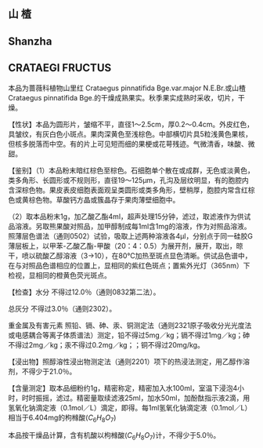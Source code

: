 ## 山 楂

## Shanzha

## CRATAEGI FRUCTUS

本品为蔷薇科植物山里红 Crataegus pinnatifida Bge.var.major N.E.Br.或山楂 Crataegus pinnatifida Bge.的干燥成熟果实。秋季果实成熟时采收，切片，干燥。

【性状】本品为圆形片，皱缩不平，直径1～2.5cm，厚0.2～0.4cm。外皮红色，具皱纹，有灰白色小斑点。果肉深黄色至浅棕色。中部横切片具5粒浅黄色果核，但核多脱落而中空。有的片上可见短而细的果梗或花萼残迹。气微清香，味酸、微甜。

【鉴别】（1）本品粉末暗红棕色至棕色。石细胞单个散在或成群，无色或淡黄色，类多角形、长圆形或不规则形，直径19～125μm，孔沟及层纹明显，有的胞腔内含深棕色物。果皮表皮细胞表面观呈类圆形或类多角形，壁稍厚，胞腔内常含红棕色或黄棕色物。草酸钙方晶或簇晶存于果肉薄壁细胞中。

（2）取本品粉末1g，加乙酸乙酯4ml，超声处理15分钟，滤过，取滤液作为供试品溶液。另取熊果酸对照品，加甲醇制成每1ml含1mg的溶液，作为对照品溶液。照薄层色谱法（通则0502）试验，吸取上述两种溶液各4μl，分别点于同一硅胶G薄层板上，以甲苯-乙酸乙酯-甲酸（20：4：0.5）为展开剂，展开，取出，晾干，喷以硫酸乙醇溶液（3→10），在80℃加热至斑点显色清晰。供试品色谱中，在与对照品色谱相应的位置上，显相同的紫红色斑点；置紫外光灯（365nm）下检视，显相同的橙黄色荧光斑点。

【检查】水分 不得过12.0％（通则0832第二法）。

总灰分 不得过3.0％（通则2302）。

重金属及有害元素 照铅、镉、砷、汞、铜测定法（通则2321原子吸收分光光度法或电感耦合等离子体质谱法）测定，铅不得过5mg／kg；镉不得过1mg／kg；砷不得过2mg／kg；汞不得过0.2mg／kg；；铜不得过20mg/kg。

【浸出物】照醇溶性浸出物测定法（通则2201）项下的热浸法测定，用乙醇作溶剂，不得少于21.0％。

【含量测定】取本品细粉约1g，精密称定，精密加入水100ml，室温下浸泡4小时，时时振摇，滤过。精密量取续滤液25ml，加水50ml，加酚酞指示液2滴，用氢氧化钠滴定液（0.1mol／L）滴定，即得。每1ml氢氧化钠滴定液（0.1mol／L）相当于6.404mg的枸橼酸$( C _ { 6 } H _ { 8 } O _ { 7 } )$

本品按干燥品计算，含有机酸以枸橼酸$( C _ { 6 } H _ { 8 } O _ { 7 } )$计，不得少于5.0％。